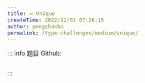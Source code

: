 ```yaml
---
title: ➖ Unique
createTime: 2022/12/01 07:26:15
author: pengzhanbo
permalink: /type-challenges/medium/unique/
---
```


::: info 题目
Github: []()

```ts
```
:::
